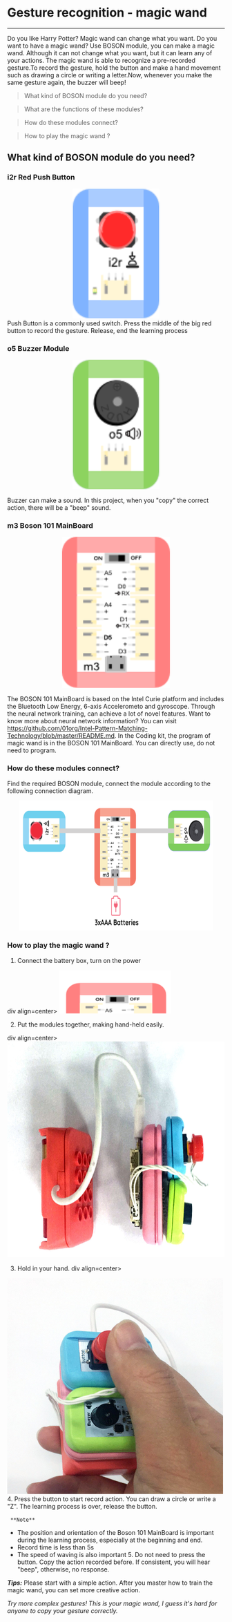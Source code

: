 #  Gesture recognition - magic wand

---

Do you like Harry Potter? Magic wand can change what you want. Do you want to have a magic wand?
Use BOSON module, you can make a magic wand. Although it can not change what you want, but it can learn any of your actions.
The magic wand is able to recognize a pre-recorded gesture.To record the gesture, hold the button and make a hand movement such as drawing a circle or writing a letter.Now, whenever you make the same gesture again, the buzzer will beep!

>What kind of BOSON module do you need?

>What are the functions of these modules?

>How do these modules connect?

>How to play the magic wand ?

## What kind of BOSON module do you need?

### i2r Red Push Button

<div align=center>
<img src="https://github.com/joanna1122/Tutorial-FOR-BOSON/blob/master/push%20button.png" width="200" height="300" />
</div>
Push Button is a commonly used switch. Press the middle of the big red button to record the gesture. Release, end the learning process

### o5 Buzzer Module

<div align=center>
<img src="https://github.com/joanna1122/Tutorial-FOR-BOSON/blob/master/buzzer.png" width="200" height="300" />
</div>

Buzzer can make a sound. In this project,  when you "copy" the correct action, there will be a "beep" sound.

### m3 Boson 101 MainBoard

<div align=center>
<img src="https://github.com/joanna1122/Tutorial-FOR-BOSON/blob/master/101%20mainboard.png" width="250" height="350" />
</div>

The BOSON 101 MainBoard is based on the Intel Curie platform and includes the Bluetooth Low Energy, 6-axis Accelerometo and gyroscope. Through the neural network training, can achieve a lot of novel features. Want to know more about neural network information? You can visit https://github.com/01org/Intel-Pattern-Matching-Technology/blob/master/README.md.
In the Coding kit, the program of magic wand is in the BOSON 101 MainBoard. You can directly use, do not need to program.
### How do these modules connect?
Find the required BOSON module, connect the module according to the following connection diagram.
<div align=center>
<img src="https://github.com/joanna1122/Tutorial-FOR-BOSON/blob/master/connection.png" width="450" height="300" />
</div>

### How to play the magic wand ?

 

 1. Connect the battery box, turn on the power
 
div align=center>
<img src="https://github.com/joanna1122/Tutorial-FOR-BOSON/blob/master/switch.png" width="260" height="100" />
</div>

 2. Put the modules together, making hand-held easily.
 
 div align=center>
<img src="https://github.com/joanna1122/Tutorial-FOR-BOSON/blob/master/connection%202.jpg" width="700" height="500" />
</div>

 
  3. Hold in your hand.
   div align=center>
<img src="https://github.com/joanna1122/Tutorial-FOR-BOSON/blob/master/%E5%BE%AE%E4%BF%A1%E5%9B%BE%E7%89%87_201712041824072.jpg" width="500" height="500" />
</div>
  4. Press the button to start record action. You can draw a circle or write a "Z". The learning process is over, release the button.
  
     **Note**
 - The position and orientation of the Boson 101 MainBoard is important during the learning   process, especially at the beginning and end.
 - Record time is less than 5s
 - The speed of waving is also important
   5. Do not need to press the button. Copy the action recorded before. If consistent, you will hear "beep", otherwise, no response.
 
 ***Tips:***
Please start with a simple action. After you master how to train the magic wand, you can set more creative action.

*Try more complex gestures! This is your magic wand, I guess it's hard for anyone to copy your gesture correctly.*
